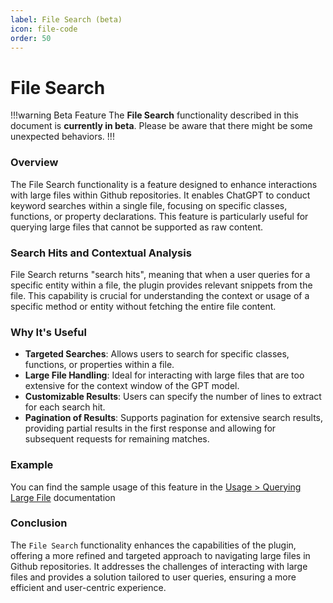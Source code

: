 ```yaml
---
label: File Search (beta)
icon: file-code
order: 50
---
```


# File Search

!!!warning Beta Feature
The **File Search** functionality described in this document is **currently in beta**. Please be aware that there might be some unexpected behaviors.
!!!

### Overview

The File Search functionality is a feature designed to enhance interactions with large files within Github repositories. It enables ChatGPT to conduct keyword searches within a single file, focusing on specific classes, functions, or property declarations. This feature is particularly useful for querying large files that cannot be supported as raw content.

### Search Hits and Contextual Analysis

File Search returns "search hits", meaning that when a user queries for a specific entity within a file, the plugin provides relevant snippets from the file. This capability is crucial for understanding the context or usage of a specific method or entity without fetching the entire file content.

### Why It's Useful

- **Targeted Searches**: Allows users to search for specific classes, functions, or properties within a file.
- **Large File Handling**: Ideal for interacting with large files that are too extensive for the context window of the GPT model.
- **Customizable Results**: Users can specify the number of lines to extract for each search hit.
- **Pagination of Results**: Supports pagination for extensive search results, providing partial results in the first response and allowing for subsequent requests for remaining matches.

### Example

You can find the sample usage of this feature in the [Usage > Querying Large File](/usage/large-file) documentation

### Conclusion

The `File Search` functionality enhances the capabilities of the plugin, offering a more refined and targeted approach to navigating large files in Github repositories. It addresses the challenges of interacting with large files and provides a solution tailored to user queries, ensuring a more efficient and user-centric experience.
